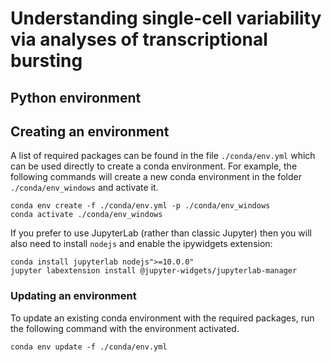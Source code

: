 # Understanding single-cell variability via analyses of transcriptional bursting

## Python environment

## Creating an environment

A list of required packages can be found in the file `./conda/env.yml` which can be used directly to create a conda environment. For example, the following commands will create a new conda environment in the folder `./conda/env_windows` and activate it.
```commandline
conda env create -f ./conda/env.yml -p ./conda/env_windows
conda activate ./conda/env_windows
```

If you prefer to use JupyterLab (rather than classic Jupyter) then you will also need to install `nodejs` and enable the ipywidgets extension:
```commandline
conda install jupyterlab nodejs">=10.0.0"
jupyter labextension install @jupyter-widgets/jupyterlab-manager
```
### Updating an environment

To update an existing conda environment with the required packages, run the following command with the environment activated.
```commandline
conda env update -f ./conda/env.yml
```
